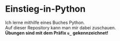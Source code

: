 # Einstieg-in-Python

Ich lerne mithilfe eines Buches Python. <br>
Auf dieser Repository kann man mir dabei zuschauen.
<br>
**Übungen sind mit dem Präfix ```u_``` gekennzeichnet!**
